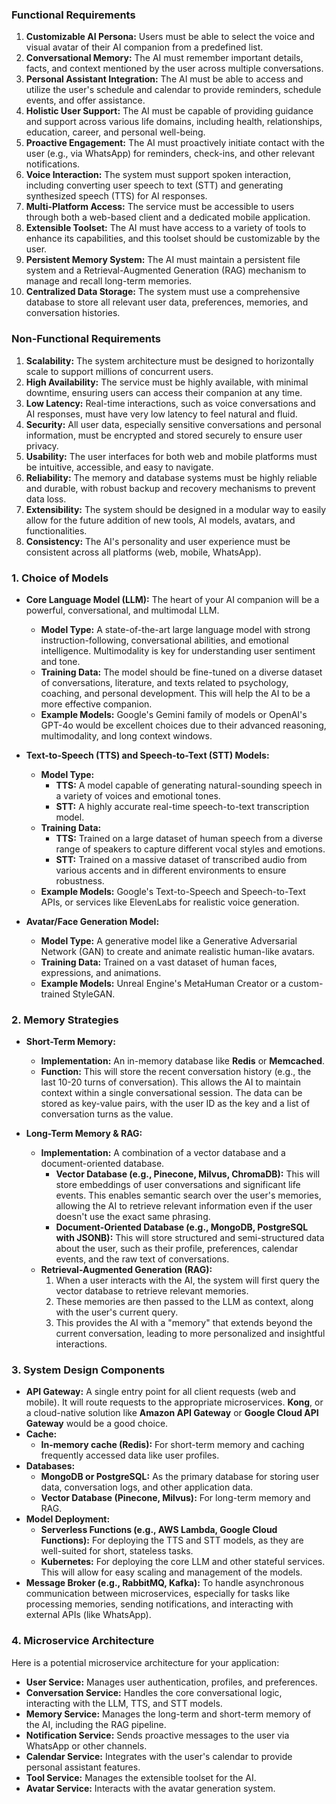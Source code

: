 ### Functional Requirements

1.  **Customizable AI Persona:** Users must be able to select the voice and visual avatar of their AI companion from a predefined list.
2.  **Conversational Memory:** The AI must remember important details, facts, and context mentioned by the user across multiple conversations.
3.  **Personal Assistant Integration:** The AI must be able to access and utilize the user's schedule and calendar to provide reminders, schedule events, and offer assistance.
4.  **Holistic User Support:** The AI must be capable of providing guidance and support across various life domains, including health, relationships, education, career, and personal well-being.
5.  **Proactive Engagement:** The AI must proactively initiate contact with the user (e.g., via WhatsApp) for reminders, check-ins, and other relevant notifications.
6.  **Voice Interaction:** The system must support spoken interaction, including converting user speech to text (STT) and generating synthesized speech (TTS) for AI responses.
7.  **Multi-Platform Access:** The service must be accessible to users through both a web-based client and a dedicated mobile application.
8.  **Extensible Toolset:** The AI must have access to a variety of tools to enhance its capabilities, and this toolset should be customizable by the user.
9.  **Persistent Memory System:** The AI must maintain a persistent file system and a Retrieval-Augmented Generation (RAG) mechanism to manage and recall long-term memories.
10. **Centralized Data Storage:** The system must use a comprehensive database to store all relevant user data, preferences, memories, and conversation histories.

### Non-Functional Requirements

1.  **Scalability:** The system architecture must be designed to horizontally scale to support millions of concurrent users.
2.  **High Availability:** The service must be highly available, with minimal downtime, ensuring users can access their companion at any time.
3.  **Low Latency:** Real-time interactions, such as voice conversations and AI responses, must have very low latency to feel natural and fluid.
4.  **Security:** All user data, especially sensitive conversations and personal information, must be encrypted and stored securely to ensure user privacy.
5.  **Usability:** The user interfaces for both web and mobile platforms must be intuitive, accessible, and easy to navigate.
6.  **Reliability:** The memory and database systems must be highly reliable and durable, with robust backup and recovery mechanisms to prevent data loss.
7.  **Extensibility:** The system should be designed in a modular way to easily allow for the future addition of new tools, AI models, avatars, and functionalities.
8.  **Consistency:** The AI's personality and user experience must be consistent across all platforms (web, mobile, WhatsApp).

### 1. Choice of Models

*   **Core Language Model (LLM):** The heart of your AI companion will be a powerful, conversational, and multimodal LLM.
    *   **Model Type:** A state-of-the-art large language model with strong instruction-following, conversational abilities, and emotional intelligence. Multimodality is key for understanding user sentiment and tone.
    *   **Training Data:** The model should be fine-tuned on a diverse dataset of conversations, literature, and texts related to psychology, coaching, and personal development. This will help the AI to be a more effective companion.
    *   **Example Models:** Google's Gemini family of models or OpenAI's GPT-4o would be excellent choices due to their advanced reasoning, multimodality, and long context windows.

*   **Text-to-Speech (TTS) and Speech-to-Text (STT) Models:**
    *   **Model Type:**
        *   **TTS:** A model capable of generating natural-sounding speech in a variety of voices and emotional tones.
        *   **STT:** A highly accurate real-time speech-to-text transcription model.
    *   **Training Data:**
        *   **TTS:** Trained on a large dataset of human speech from a diverse range of speakers to capture different vocal styles and emotions.
        *   **STT:** Trained on a massive dataset of transcribed audio from various accents and in different environments to ensure robustness.
    *   **Example Models:** Google's Text-to-Speech and Speech-to-Text APIs, or services like ElevenLabs for realistic voice generation.

*   **Avatar/Face Generation Model:**
    *   **Model Type:** A generative model like a Generative Adversarial Network (GAN) to create and animate realistic human-like avatars.
    *   **Training Data:** Trained on a vast dataset of human faces, expressions, and animations.
    *   **Example Models:** Unreal Engine's MetaHuman Creator or a custom-trained StyleGAN.

### 2. Memory Strategies

*   **Short-Term Memory:**
    *   **Implementation:** An in-memory database like **Redis** or **Memcached**.
    *   **Function:** This will store the recent conversation history (e.g., the last 10-20 turns of conversation). This allows the AI to maintain context within a single conversational session. The data can be stored as key-value pairs, with the user ID as the key and a list of conversation turns as the value.

*   **Long-Term Memory & RAG:**
    *   **Implementation:** A combination of a vector database and a document-oriented database.
        *   **Vector Database (e.g., Pinecone, Milvus, ChromaDB):** This will store embeddings of user conversations and significant life events. This enables semantic search over the user's memories, allowing the AI to retrieve relevant information even if the user doesn't use the exact same phrasing.
        *   **Document-Oriented Database (e.g., MongoDB, PostgreSQL with JSONB):** This will store structured and semi-structured data about the user, such as their profile, preferences, calendar events, and the raw text of conversations.
    *   **Retrieval-Augmented Generation (RAG):**
        1.  When a user interacts with the AI, the system will first query the vector database to retrieve relevant memories.
        2.  These memories are then passed to the LLM as context, along with the user's current query.
        3.  This provides the AI with a "memory" that extends beyond the current conversation, leading to more personalized and insightful interactions.

### 3. System Design Components

*   **API Gateway:** A single entry point for all client requests (web and mobile). It will route requests to the appropriate microservices. **Kong**, or a cloud-native solution like **Amazon API Gateway** or **Google Cloud API Gateway** would be a good choice.
*   **Cache:**
    *   **In-memory cache (Redis):** For short-term memory and caching frequently accessed data like user profiles.
*   **Databases:**
    *   **MongoDB or PostgreSQL:** As the primary database for storing user data, conversation logs, and other application data.
    *   **Vector Database (Pinecone, Milvus):** For long-term memory and RAG.
*   **Model Deployment:**
    *   **Serverless Functions (e.g., AWS Lambda, Google Cloud Functions):** For deploying the TTS and STT models, as they are well-suited for short, stateless tasks.
    *   **Kubernetes:** For deploying the core LLM and other stateful services. This will allow for easy scaling and management of the models.
*   **Message Broker (e.g., RabbitMQ, Kafka):** To handle asynchronous communication between microservices, especially for tasks like processing memories, sending notifications, and interacting with external APIs (like WhatsApp).

### 4. Microservice Architecture

Here is a potential microservice architecture for your application:

*   **User Service:** Manages user authentication, profiles, and preferences.
*   **Conversation Service:** Handles the core conversational logic, interacting with the LLM, TTS, and STT models.
*   **Memory Service:** Manages the long-term and short-term memory of the AI, including the RAG pipeline.
*   **Notification Service:** Sends proactive messages to the user via WhatsApp or other channels.
*   **Calendar Service:** Integrates with the user's calendar to provide personal assistant features.
*   **Tool Service:** Manages the extensible toolset for the AI.
*   **Avatar Service:** Interacts with the avatar generation system.
